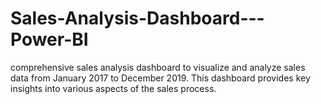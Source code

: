 # Sales-Analysis-Dashboard---Power-BI
comprehensive sales analysis dashboard to visualize and analyze sales data from January 2017 to December 2019. This dashboard provides key insights into various aspects of the sales process.
